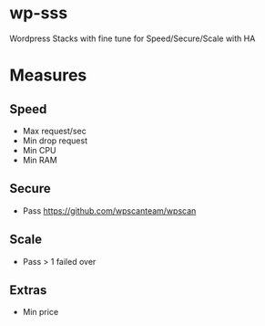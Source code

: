 # wp-sss
Wordpress Stacks with fine tune for Speed/Secure/Scale with HA

# Measures
## Speed
- Max request/sec
- Min drop request
- Min CPU
- Min RAM

## Secure
- Pass https://github.com/wpscanteam/wpscan

## Scale
- Pass > 1 failed over

## Extras
- Min price
